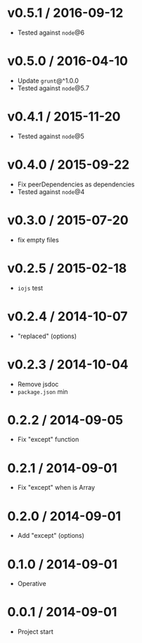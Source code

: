 v0.5.1 / 2016-09-12
==================

  * Tested against `node`@6

v0.5.0 / 2016-04-10
==================

  * Update `grunt`@^1.0.0
  * Tested against `node`@5.7

v0.4.1 / 2015-11-20
==================

  * Tested against `node`@5

v0.4.0 / 2015-09-22
==================

  * Fix peerDependencies as dependencies
  * Tested against `node`@4

v0.3.0 / 2015-07-20
==================

  * fix empty files

v0.2.5 / 2015-02-18
==================

  * `iojs` test

v0.2.4 / 2014-10-07
==================

  * "replaced" (options)

v0.2.3 / 2014-10-04
==================

  * Remove jsdoc
  * `package.json` min

0.2.2 / 2014-09-05
==================

  * Fix "except" function

0.2.1 / 2014-09-01
==================

  * Fix "except" when is Array

0.2.0 / 2014-09-01
==================

  * Add "except" (options)

0.1.0 / 2014-09-01
==================

  * Operative

0.0.1 / 2014-09-01
==================

  * Project start
